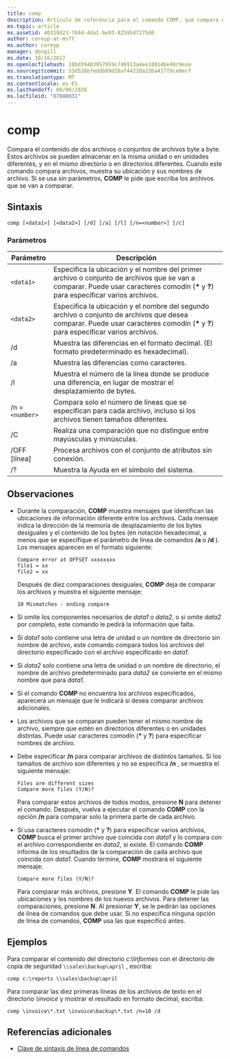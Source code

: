```yaml
---
title: comp
description: Artículo de referencia para el comando COMP, que compara el contenido de dos archivos o conjuntos de archivos byte a byte.
ms.topic: article
ms.assetid: 40319d23-704d-4da1-be93-8259547275d0
author: coreyp-at-msft
ms.author: coreyp
manager: dongill
ms.date: 10/16/2017
ms.openlocfilehash: 18bd39483957959c746913a4ee18014be40c9eaa
ms.sourcegitcommit: 53d526bfeddb89d28af44210a23ba417f6ce0ecf
ms.translationtype: MT
ms.contentlocale: es-ES
ms.lasthandoff: 08/06/2020
ms.locfileid: "87880031"
---
```

# <a name="comp"></a>comp

Compara el contenido de dos archivos o conjuntos de archivos byte a byte. Estos archivos se pueden almacenar en la misma unidad o en unidades diferentes, y en el mismo directorio o en directorios diferentes. Cuando este comando compara archivos, muestra su ubicación y sus nombres de archivo. Si se usa sin parámetros, **COMP** le pide que escriba los archivos que se van a comparar.

## <a name="syntax"></a>Sintaxis

```
comp [<data1>] [<data2>] [/d] [/a] [/l] [/n=<number>] [/c]
```

### <a name="parameters"></a>Parámetros

| Parámetro | Descripción |
| --------- | ----------- |
| `<data1>` | Especifica la ubicación y el nombre del primer archivo o conjunto de archivos que se van a comparar. Puede usar caracteres comodín (**&#42;** y **?**) para especificar varios archivos. |
| `<data2>` | Especifica la ubicación y el nombre del segundo archivo o conjunto de archivos que desea comparar. Puede usar caracteres comodín (**&#42;** y **?**) para especificar varios archivos. |
| /d | Muestra las diferencias en el formato decimal. (El formato predeterminado es hexadecimal). |
| /a | Muestra las diferencias como caracteres. |
| /l | Muestra el número de la línea donde se produce una diferencia, en lugar de mostrar el desplazamiento de bytes. |
| /n =`<number>` | Compara solo el número de líneas que se especifican para cada archivo, incluso si los archivos tienen tamaños diferentes. |
| /C | Realiza una comparación que no distingue entre mayúsculas y minúsculas. |
| /OFF [línea] | Procesa archivos con el conjunto de atributos sin conexión. |
| /? | Muestra la Ayuda en el símbolo del sistema. |

## <a name="remarks"></a>Observaciones

- Durante la comparación, **COMP** muestra mensajes que identifican las ubicaciones de información diferente entre los archivos. Cada mensaje indica la dirección de la memoria de desplazamiento de los bytes desiguales y el contenido de los bytes (en notación hexadecimal, a menos que se especifique el parámetro de línea de comandos **/a** o **/d** ). Los mensajes aparecen en el formato siguiente:

    ```
    Compare error at OFFSET xxxxxxxx
    file1 = xx
    file2 = xx
    ```

    Después de diez comparaciones desiguales, **COMP** deja de comparar los archivos y muestra el siguiente mensaje:

    `10 Mismatches - ending compare`

- Si omite los componentes necesarios de *data1* o *data2*, o si omite *data2* por completo, este comando le pedirá la información que falta.

- Si *data1* solo contiene una letra de unidad o un nombre de directorio sin nombre de archivo, este comando compara todos los archivos del directorio especificado con el archivo especificado en *data1*.

- Si *data2* solo contiene una letra de unidad o un nombre de directorio, el nombre de archivo predeterminado para *data2* se convierte en el mismo nombre que para *data1*.

- Si el comando **COMP** no encuentra los archivos especificados, aparecerá un mensaje que le indicará si desea comparar archivos adicionales.

- Los archivos que se comparan pueden tener el mismo nombre de archivo, siempre que estén en directorios diferentes o en unidades distintas. Puede usar caracteres comodín (**&#42;** y **?**) para especificar nombres de archivo.

- Debe especificar **/n** para comparar archivos de distintos tamaños. Si los tamaños de archivo son diferentes y no se especifica **/n** , se muestra el siguiente mensaje:

    ```
    Files are different sizes
    Compare more files (Y/N)?
    ```

    Para comparar estos archivos de todos modos, presione **N** para detener el comando. Después, vuelva a ejecutar el comando **COMP** con la opción **/n** para comparar solo la primera parte de cada archivo.

- Si usa caracteres comodín (**&#42;** y **?**) para especificar varios archivos, **COMP** busca el primer archivo que coincida con *data1* y lo compara con el archivo correspondiente en *data2*, si existe. El comando **COMP** informa de los resultados de la comparación de cada archivo que coincida con *data1*. Cuando termine, **COMP** mostrará el siguiente mensaje:

    `Compare more files (Y/N)?`

    Para comparar más archivos, presione **Y**. El comando **COMP** le pide las ubicaciones y los nombres de los nuevos archivos. Para detener las comparaciones, presione **N**. Al presionar **Y**, se le pedirán las opciones de línea de comandos que debe usar. Si no especifica ninguna opción de línea de comandos, **COMP** usa las que especificó antes.

## <a name="examples"></a>Ejemplos

Para comparar el contenido del directorio *c:\Informes* con el directorio de copia de seguridad `\\sales\backup\april` , escriba:

```
comp c:\reports \\sales\backup\april
```

Para comparar las diez primeras líneas de los archivos de texto en el directorio *\invoice* y mostrar el resultado en formato decimal, escriba:

```
comp \invoice\*.txt \invoice\backup\*.txt /n=10 /d
```

## <a name="additional-references"></a>Referencias adicionales

- [Clave de sintaxis de línea de comandos](command-line-syntax-key.md)